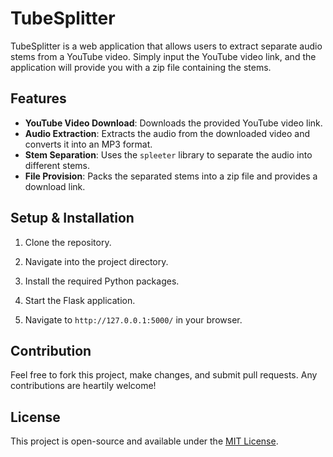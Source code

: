 # TubeSplitter

TubeSplitter is a web application that allows users to extract separate audio stems from a YouTube video. Simply input the YouTube video link, and the application will provide you with a zip file containing the stems.

## Features

- **YouTube Video Download**: Downloads the provided YouTube video link.
- **Audio Extraction**: Extracts the audio from the downloaded video and converts it into an MP3 format.
- **Stem Separation**: Uses the `spleeter` library to separate the audio into different stems.
- **File Provision**: Packs the separated stems into a zip file and provides a download link.

## Setup & Installation

1. Clone the repository.

2. Navigate into the project directory.

3. Install the required Python packages.

4. Start the Flask application.

5. Navigate to `http://127.0.0.1:5000/` in your browser.

## Contribution

Feel free to fork this project, make changes, and submit pull requests. Any contributions are heartily welcome!

## License

This project is open-source and available under the [MIT License](LICENSE).
